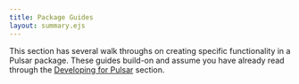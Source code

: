 ```yaml
---
title: Package Guides
layout: summary.ejs
---
```


This section has several walk throughs on creating specific functionality in a Pulsar
package. These guides build-on and assume you have already read through the [Developing for Pulsar](/developing-for-pulsar) section.
